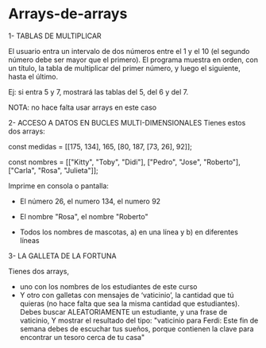 # Arrays-de-arrays
1- TABLAS DE MULTIPLICAR

El usuario entra un intervalo de dos números entre el 1 y el 10 (el segundo número debe ser mayor
que el primero).
El programa muestra en orden, con un título, la tabla de multiplicar del primer número, y luego el siguiente, hasta
el último.

Ej: si entra 5 y 7, mostrará las tablas del 5, del 6 y del 7.

NOTA: no hace falta usar arrays en este caso

2- ACCESO A DATOS EN BUCLES MULTI-DIMENSIONALES
Tienes estos dos arrays:

const medidas = [[175, 134], 165, [80, 187, [73, 26], 92]];

const nombres = [["Kitty", "Toby", "Didi"], ["Pedro", "Jose", "Roberto"], ["Carla", "Rosa", "Julieta"]];

Imprime en consola o pantalla:

- El número 26, el numero 134, el numero 92

- El nombre "Rosa", el nombre "Roberto"

- Todos los nombres de mascotas, a) en una línea y b) en diferentes líneas

3- LA GALLETA DE LA FORTUNA

Tienes dos arrays,
- uno con los nombres de los estudiantes de este curso
- Y otro con galletas con mensajes de ‘vaticinio’, la cantidad que tú quieras (no hace falta que sea la misma
cantidad que estudiantes).
Debes buscar ALEATORIAMENTE un estudiante, y una frase de vaticinio,
Y mostrar el resultado del tipo:
"vaticinio para Ferdi:
Este fin de semana debes de escuchar tus sueños, porque contienen la clave para encontrar un tesoro cerca de tu casa"
